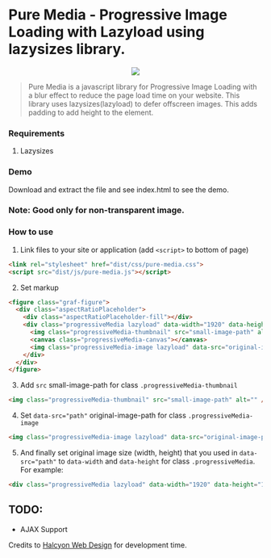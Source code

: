 


# Pure Media - Progressive Image Loading with Lazyload using lazysizes library.

<p align="center">
  <img src="screenshots/screenshot.jpg" style="max-width:200px;">
</p>

<blockquote>Pure Media is a javascript library for Progressive Image Loading with a blur effect to reduce the page load time on your website. This library uses lazysizes(lazyload) to defer offscreen images. This adds padding to add height to the element.</blockquote>

### Requirements
1. Lazysizes

### Demo

Download and extract the file and see index.html to see the demo.


### Note: Good only for non-transparent image.

### How to use

1. Link files to your site or application (add `<script>` to bottom of page)

  ```html
  <link rel="stylesheet" href="dist/css/pure-media.css">
  <script src="dist/js/pure-media.js"></script>
  ```

2. Set markup 

  ```html
  <figure class="graf-figure">
    <div class="aspectRatioPlaceholder">
      <div class="aspectRatioPlaceholder-fill"></div>
      <div class="progressiveMedia lazyload" data-width="1920" data-height="1080">
        <img class="progressiveMedia-thumbnail" src="small-image-path" alt="" />
        <canvas class="progressiveMedia-canvas"></canvas>
        <img class="progressiveMedia-image lazyload" data-src="original-image-path" alt="" />
      </div>
    </div>
  </figure>
  ```

3. Add `src` small-image-path for class  `.progressiveMedia-thumbnail` 

  ```html
  <img class="progressiveMedia-thumbnail" src="small-image-path" alt="" />
  ```

4. Set `data-src="path"` original-image-path for class `.progressiveMedia-image` 

  ```html
  <img class="progressiveMedia-image lazyload" data-src="original-image-path" alt="" />
  ```

5. And finally set original image size (width, height) that you used in `data-src="path"` to `data-width` and `data-height` for class `.progressiveMedia`. For example:

  ```html
  <div class="progressiveMedia lazyload" data-width="1920" data-height="1080">
  ```


## TODO: 
- AJAX Support

Credits to <a href="https://halcyonwebdesign.com.ph/" target="_blank">Halcyon Web Design</a> for development time.
<br>
